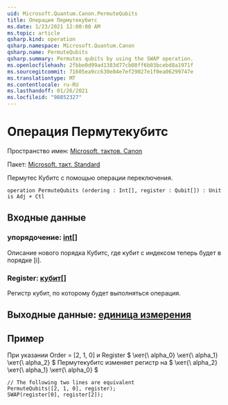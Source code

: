 ```yaml
---
uid: Microsoft.Quantum.Canon.PermuteQubits
title: Операция Пермутекубитс
ms.date: 1/23/2021 12:00:00 AM
ms.topic: article
qsharp.kind: operation
qsharp.namespace: Microsoft.Quantum.Canon
qsharp.name: PermuteQubits
qsharp.summary: Permutes qubits by using the SWAP operation.
ms.openlocfilehash: 2fbbe0d99ad1383d77cb08ff6b03bcebd8a1971f
ms.sourcegitcommit: 71605ea9cc630e84e7ef29027e1f0ea06299747e
ms.translationtype: MT
ms.contentlocale: ru-RU
ms.lasthandoff: 01/26/2021
ms.locfileid: "98852327"
---
```

# <a name="permutequbits-operation"></a>Операция Пермутекубитс

Пространство имен: [Microsoft. тактов. Canon](xref:Microsoft.Quantum.Canon)

Пакет: [Microsoft. такт. Standard](https://nuget.org/packages/Microsoft.Quantum.Standard)


Пермутес Кубитс с помощью операции переключения.

```qsharp
operation PermuteQubits (ordering : Int[], register : Qubit[]) : Unit is Adj + Ctl
```


## <a name="input"></a>Входные данные

### <a name="ordering--int"></a>упорядочение: [int](xref:microsoft.quantum.lang-ref.int)[]

Описание нового порядка Кубитс, где кубит с индексом теперь будет в порядке [i].


### <a name="register--qubit"></a>Register: [кубит](xref:microsoft.quantum.lang-ref.qubit)[]

Регистр кубит, по которому будет выполняться операция.



## <a name="output--unit"></a>Выходные данные: [единица измерения](xref:microsoft.quantum.lang-ref.unit)



## <a name="example"></a>Пример

При указании Order = [2, 1, 0] и Register $ \кет{\ alpha_0} \кет{\ alpha_1} \кет{\ alpha_2} $ Пермутекубитс изменяет регистр на $ \кет{\ alpha_2} \кет{\ alpha_1} \кет{\ alpha_0} $

```qsharp
// The following two lines are equivalent
PermuteQubits([2, 1, 0], register);
SWAP(register[0], register[2]);
```